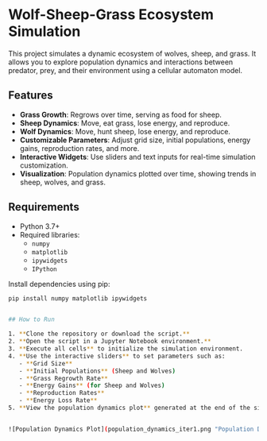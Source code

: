 # Wolf-Sheep-Grass Ecosystem Simulation

This project simulates a dynamic ecosystem of wolves, sheep, and grass. It allows you to explore population dynamics and interactions between predator, prey, and their environment using a cellular automaton model.

## Features

- **Grass Growth**: Regrows over time, serving as food for sheep.
- **Sheep Dynamics**: Move, eat grass, lose energy, and reproduce.
- **Wolf Dynamics**: Move, hunt sheep, lose energy, and reproduce.
- **Customizable Parameters**: Adjust grid size, initial populations, energy gains, reproduction rates, and more.
- **Interactive Widgets**: Use sliders and text inputs for real-time simulation customization.
- **Visualization**: Population dynamics plotted over time, showing trends in sheep, wolves, and grass.

## Requirements

- Python 3.7+
- Required libraries:
  - `numpy`
  - `matplotlib`
  - `ipywidgets`
  - `IPython`

Install dependencies using pip:

```bash
pip install numpy matplotlib ipywidgets


## How to Run

1. **Clone the repository or download the script.**
2. **Open the script in a Jupyter Notebook environment.**
3. **Execute all cells** to initialize the simulation environment.
4. **Use the interactive sliders** to set parameters such as:
   - **Grid Size**
   - **Initial Populations** (Sheep and Wolves)
   - **Grass Regrowth Rate**
   - **Energy Gains** (for Sheep and Wolves)
   - **Reproduction Rates**
   - **Energy Loss Rate**
5. **View the population dynamics plot** generated at the end of the simulation.


![Population Dynamics Plot](population_dynamics_iter1.png "Population Dynamics Over Time")
